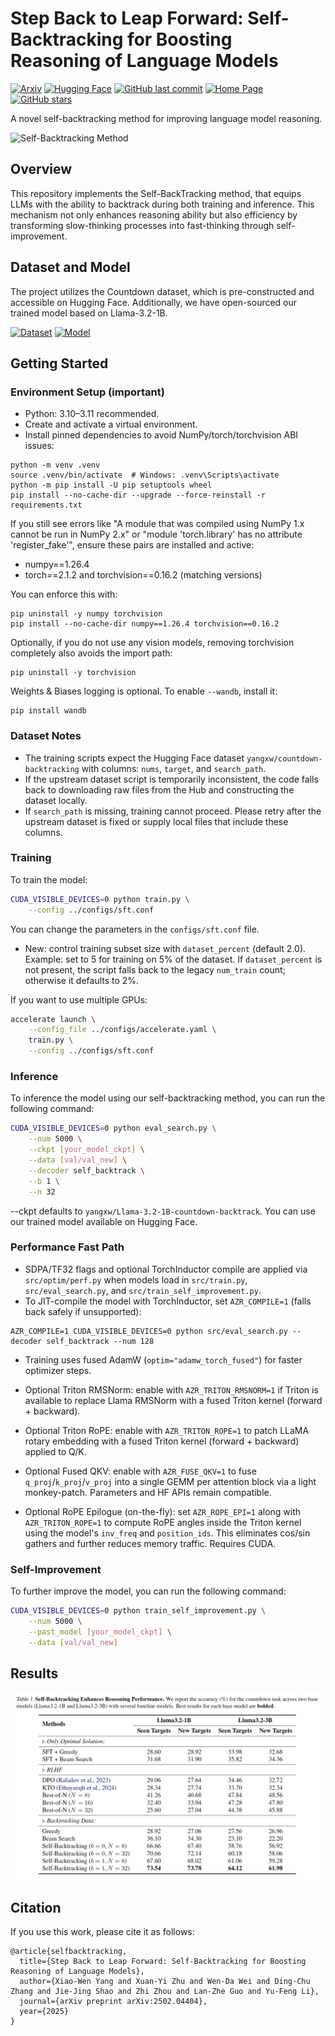 # Step Back to Leap Forward: Self-Backtracking for Boosting Reasoning of Language Models

[![Arxiv](https://img.shields.io/badge/arXiv-2502.04404-b31b1b.svg)](https://www.arxiv.org/abs/2502.04404)
[![Hugging Face](https://img.shields.io/badge/Hugging%20Face-2502.04404-yellow.svg)](https://huggingface.co/papers/2502.04404)
[![GitHub last commit](https://img.shields.io/github/last-commit/LAMDASZ-ML/Self-BackTracking.svg)](https://github.com/LAMDASZ-ML/Self-BackTracking)
[![Home Page](https://img.shields.io/badge/Home-Page-blue.svg)](https://github.com/LAMDASZ-ML/Self-BackTracking)
[![GitHub stars](https://img.shields.io/github/stars/LAMDASZ-ML/Self-BackTracking.svg?style=social)](https://github.com/LAMDASZ-ML/Self-BackTracking/stargazers)

A novel self-backtracking method for improving language model reasoning.

![Self-Backtracking Method](images/self-backtracking-method.jpg)

## Overview
This repository implements the Self-BackTracking method, that equips LLMs with the ability to backtrack during both training and inference. This mechanism not only enhances reasoning ability but also efficiency by transforming slow-thinking processes into fast-thinking through self-improvement.

## Dataset and Model
The project utilizes the Countdown dataset, which is pre-constructed and accessible on Hugging Face. Additionally, we have open-sourced our trained model based on Llama-3.2-1B.

[![Dataset](https://img.shields.io/badge/Dataset-Countdown-blue.svg)](https://huggingface.co/datasets/yangxw/countdown-backtracking)
[![Model](https://img.shields.io/badge/Model-countdown--backtrack-blue.svg)](https://huggingface.co/yangxw/Llama-3.2-1B-countdown-backtrack)
## Getting Started

### Environment Setup (important)
- Python: 3.10–3.11 recommended.
- Create and activate a virtual environment.
- Install pinned dependencies to avoid NumPy/torch/torchvision ABI issues:

```
python -m venv .venv
source .venv/bin/activate  # Windows: .venv\Scripts\activate
python -m pip install -U pip setuptools wheel
pip install --no-cache-dir --upgrade --force-reinstall -r requirements.txt
```

If you still see errors like "A module that was compiled using NumPy 1.x cannot be run in NumPy 2.x" or
"module 'torch.library' has no attribute 'register_fake'", ensure these pairs are installed and active:

- numpy==1.26.4
- torch==2.1.2 and torchvision==0.16.2 (matching versions)

You can enforce this with:

```
pip uninstall -y numpy torchvision
pip install --no-cache-dir numpy==1.26.4 torchvision==0.16.2
```

Optionally, if you do not use any vision models, removing torchvision completely also avoids the import path:

```
pip uninstall -y torchvision
```

Weights & Biases logging is optional. To enable `--wandb`, install it:

```
pip install wandb
```

### Dataset Notes
- The training scripts expect the Hugging Face dataset `yangxw/countdown-backtracking` with columns: `nums`, `target`, and `search_path`.
- If the upstream dataset script is temporarily inconsistent, the code falls back to downloading raw files from the Hub and constructing the dataset locally.
- If `search_path` is missing, training cannot proceed. Please retry after the upstream dataset is fixed or supply local files that include these columns.

### Training
To train the model:

```bash
CUDA_VISIBLE_DEVICES=0 python train.py \
    --config ../configs/sft.conf
```
You can change the parameters in the `configs/sft.conf` file.

- New: control training subset size with `dataset_percent` (default 2.0). Example: set to 5 for training on 5% of the dataset. If `dataset_percent` is not present, the script falls back to the legacy `num_train` count; otherwise it defaults to 2%.

If you want to use multiple GPUs:
```bash
accelerate launch \
    --config_file ../configs/accelerate.yaml \
    train.py \
    --config ../configs/sft.conf
```

### Inference
To inference the model using our self-backtracking method, you can run the following command:
```bash
CUDA_VISIBLE_DEVICES=0 python eval_search.py \
    --num 5000 \
    --ckpt [your_model_ckpt] \
    --data [val/val_new] \
    --decoder self_backtrack \
    --b 1 \
    --n 32
```
--ckpt defaults to `yangxw/Llama-3.2-1B-countdown-backtrack`. You can use our trained model available on Hugging Face.

### Performance Fast Path
- SDPA/TF32 flags and optional TorchInductor compile are applied via `src/optim/perf.py` when models load in `src/train.py`, `src/eval_search.py`, and `src/train_self_improvement.py`.
- To JIT-compile the model with TorchInductor, set `AZR_COMPILE=1` (falls back safely if unsupported):

```
AZR_COMPILE=1 CUDA_VISIBLE_DEVICES=0 python src/eval_search.py --decoder self_backtrack --num 128
```

- Training uses fused AdamW (`optim="adamw_torch_fused"`) for faster optimizer steps.

- Optional Triton RMSNorm: enable with `AZR_TRITON_RMSNORM=1` if Triton is available to replace Llama RMSNorm with a fused Triton kernel (forward + backward).

- Optional Triton RoPE: enable with `AZR_TRITON_ROPE=1` to patch LLaMA rotary embedding with a fused Triton kernel (forward + backward) applied to Q/K.

- Optional Fused QKV: enable with `AZR_FUSE_QKV=1` to fuse `q_proj`/`k_proj`/`v_proj` into a single GEMM per attention block via a light monkey-patch. Parameters and HF APIs remain compatible.

- Optional RoPE Epilogue (on-the-fly): set `AZR_ROPE_EPI=1` along with `AZR_TRITON_ROPE=1` to compute RoPE angles inside the Triton kernel using the model's `inv_freq` and `position_ids`. This eliminates cos/sin gathers and further reduces memory traffic. Requires CUDA.

### Self-Improvement
To further improve the model, you can run the following command:
```bash
CUDA_VISIBLE_DEVICES=0 python train_self_improvement.py \
    --num 5000 \
    --past_model [your_model_ckpt] \
    --data [val/val_new]
```

## Results
![Results](images/tab.png)
## Citation
If you use this work, please cite it as follows:

```
@article{selfbacktracking,
  title={Step Back to Leap Forward: Self-Backtracking for Boosting Reasoning of Language Models},
  author={Xiao-Wen Yang and Xuan-Yi Zhu and Wen-Da Wei and Ding-Chu Zhang and Jie-Jing Shao and Zhi Zhou and Lan-Zhe Guo and Yu-Feng Li},
  journal={arXiv preprint arXiv:2502.04404},
  year={2025}
}
```
